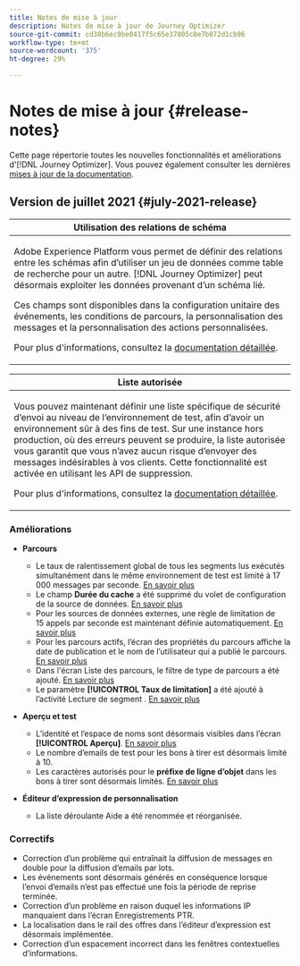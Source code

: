 ```yaml
---
title: Notes de mise à jour
description: Notes de mise à jour de Journey Optimizer
source-git-commit: cd38b6ec9be0417f5c65e37805c0e7b072d1cb96
workflow-type: tm+mt
source-wordcount: '375'
ht-degree: 29%

---
```



# Notes de mise à jour {#release-notes}

Cette page répertorie toutes les nouvelles fonctionnalités et améliorations d&#39;[!DNL Journey Optimizer]. Vous pouvez également consulter les dernières [mises à jour de la documentation](documentation-updates.md).

## Version de juillet 2021 {#july-2021-release}

<table>
<thead>
<tr>
<th><strong>Utilisation des relations de schéma</strong><br/></th>
</tr>
</thead>
<tbody>
<tr>
<td>
<p>Adobe Experience Platform vous permet de définir des relations entre les schémas afin d’utiliser un jeu de données comme table de recherche pour un autre. [!DNL Journey Optimizer] peut désormais exploiter les données provenant d’un schéma lié.</p>
<p>Ces champs sont disponibles dans la configuration unitaire des événements, les conditions de parcours, la personnalisation des messages et la personnalisation des actions personnalisées.</p>
<p>Pour plus d'informations, consultez la <a href="event/experience-event-schema.md#leverage_schema_relationships">documentation détaillée</a>.</p>
</td>
</tr>
</tbody>
</table>

<table>
<thead>
<tr>
<th><strong>Liste autorisée</strong><br/></th>
</tr>
</thead>
<tbody>
<tr>
<td>
<p>Vous pouvez maintenant définir une liste spécifique de sécurité d’envoi au niveau de l’environnement de test, afin d’avoir un environnement sûr à des fins de test. Sur une instance hors production, où des erreurs peuvent se produire, la liste autorisée vous garantit que vous n’avez aucun risque d’envoyer des messages indésirables à vos clients. Cette fonctionnalité est activée en utilisant les API de suppression.</p>
<p>Pour plus d'informations, consultez la <a href="allow-list.md">documentation détaillée</a>.</p>
</td>
</tr>
</tbody>
</table>

### Améliorations

* **Parcours**
   * Le taux de ralentissement global de tous les segments lus exécutés simultanément dans le même environnement de test est limité à 17 000 messages par seconde. [En savoir plus](building-journeys/read-segment.md#configuring-segment-trigger-activity)
   * Le champ **Durée du cache** a été supprimé du volet de configuration de la source de données. [En savoir plus](datasource/about-data-sources.md)
   * Pour les sources de données externes, une règle de limitation de 15 appels par seconde est maintenant définie automatiquement. [En savoir plus](configuration/external-systems.md#capping)
   * Pour les parcours actifs, l’écran des propriétés du parcours affiche la date de publication et le nom de l’utilisateur qui a publié le parcours. [En savoir plus](building-journeys/journey-gs.md#change-properties)
   * Dans l&#39;écran Liste des parcours, le filtre de type de parcours a été ajouté. [En savoir plus](user-interface.md#section_lgm_hpz_pgb)
   * Le paramètre **[!UICONTROL Taux de limitation]** a été ajouté à l’activité Lecture de segment . [En savoir plus](building-journeys/read-segment.md#configuring-segment-trigger-activity)

* **Aperçu et test**
   * L’identité et l’espace de noms sont désormais visibles dans l’écran **[!UICONTROL Aperçu]**. [En savoir plus](preview.md#preview-your-messages)
   * Le nombre d’emails de test pour les bons à tirer est désormais limité à 10.
   * Les caractères autorisés pour le **préfixe de ligne d’objet** dans les bons à tirer sont désormais limités. [En savoir plus](preview.md#send-proofs)

* **Éditeur d’expression de personnalisation**
   * La liste déroulante Aide a été renommée et réorganisée.

### Correctifs

* Correction d’un problème qui entraînait la diffusion de messages en double pour la diffusion d’emails par lots.
* Les événements sont désormais générés en conséquence lorsque l’envoi d’emails n’est pas effectué une fois la période de reprise terminée.
* Correction d’un problème en raison duquel les informations IP manquaient dans l’écran Enregistrements PTR.
* La localisation dans le rail des offres dans l’éditeur d’expression est désormais implémentée.
* Correction d’un espacement incorrect dans les fenêtres contextuelles d’informations.
